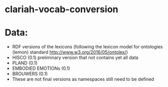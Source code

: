 # clariah-vocab-conversion

# Data: 
* RDF versions of the lexicons (following the lexicon model for ontologies (lemon) standard http://www.w3.org/2016/05/ontolex/)
* HISCO (0.1) preliminary version that not contains yet all data
* PLAND (0.1)
* EMBODIED EMOTIONs (0.1)
* BROUWERS (0.1) 
* These are not final versions as namespaces still need to be defined

